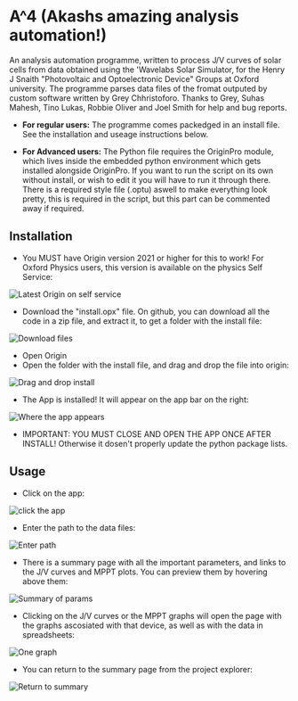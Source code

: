 # A^4 (Akashs amazing analysis automation!)

An analysis automation programme, written to process J/V curves of solar cells from data obtained using the 'Wavelabs Solar Simulator, for the Henry J Snaith "Photovoltaic and Optoelectronic Device" Groups at Oxford university. The programme parses data files of the fromat outputed by custom software written by Grey Chhristoforo. Thanks to Grey, Suhas Mahesh, Tino Lukas, Robbie Oliver and Joel Smith for help and bug reports.

* **For regular users:** The programme comes packedged in an install file. See the installation and useage instructions below.

* **For Advanced users:** The Python file requires the OriginPro module, which lives inside the embedded python environment which gets installed alongside OriginPro. If you want to run the script on its own without install, or wish to edit it you will have to run it through there. There is a required style file (.optu) aswell to make everything look pretty, this is required in the script, but this part can be commented away if required.

## Installation 

* You MUST have Origin version 2021 or higher for this to work! For Oxford Physics users, this version is available on the physics Self Service:

![Latest Origin on self service](readme_images/self_service.png)

* Download the "install.opx" file. On github, you can download all the code in a zip file, and extract it, to get a folder with the install file:

![Download files](readme_images/download_and_extract.png)

* Open Origin
* Open the folder with the install file, and drag and drop the file into origin: 

![Drag and drop install](readme_images/dragndrop.png)

* The App is installed! It will appear on the app bar on the right:

![Where the app appears](readme_images/a4_exists.png)

* IMPORTANT: YOU MUST CLOSE AND OPEN THE APP ONCE AFTER INSTALL! Otherwise it dosen't properly update the python package lists.

## Usage

* Click on the app:  

![click the app](readme_images/click_me.png)

* Enter the path to the data files:  

![Enter path](readme_images/path_enter.png)

* There is a summary page with all the important parameters, and links to the J/V curves and MPPT plots. You can preview them by hovering above them:

![Summary of params](readme_images/summary.png)

* Clicking on the J/V curves or the MPPT graphs will open the page with the graphs ascosiated with that device, as well as with the data in spreadsheets:

![One graph](readme_images/one_graph.png)

* You can return to the summary page from the project explorer: 

![Return to summary](readme_images/return_sum.png)


